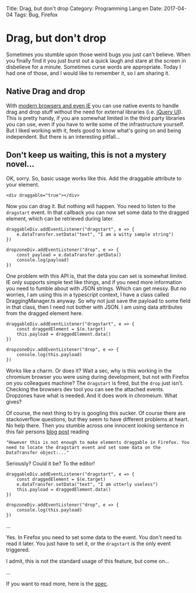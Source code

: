 Title: Drag, but don't drop
Category: Programming 
Lang:en 
Date: 2017-04-04 
Tags: Bug, Firefox

# Drag, but don't drop

Sometimes you stumble upon those weird bugs you just can't believe. When you finally find it you just burst out a quick laugh and stare at the screen in disbelieve for a minute. Sometimes curse words are appropriate. Today I had one of those, and I would like to remember it, so I am sharing it.

## Native Drag and drop

With [modern browsers and even IE](http://caniuse.com/#feat=dragndrop) you can use native events to handle drag and drop stuff without the need for external libraries (i.e. [jQuery UI](https://jqueryui.com/)). This is pretty handy, if you are somewhat limited in the third party libraries you can use, even if you have to write some of the infrastructure yourself. But I liked working with it, feels good to know what's going on and being independent. But there is an interesting pitfall...

## Don't keep us waiting, this is not a mystery novel...

OK, sorry. So, basic usage works like this. Add the draggable attribute to your element.

    <div draggable="true"></div>

Now you can drag it. But nothing will happen. You need to listen to the `dragstart` event. In that callback you can now set some data to the dragged element, which can be retrieved during later.

    draggableDiv.addEventListener("dragstart", e => {
        e.dataTransfer.setData("text", "I am a witty sample string")
    })

    dropzoneDiv.addEventListener("drop", e => {
        const payload = e.dataTransfer.getData()
        console.log(payload)
    })
    
One problem with this API is, that the data you can set is somewhat limited. IE only supports simple text like things, and if you need more information you need to fumble about with JSON strings. Which can get messy. But no worries, I am using this in a typescript context, I have a class called DraggingManager.ts anyway. So why not just save the payload to some field in that class, then I need not bother with JSON. I am using data attributes from the dragged element here.

    draggableDiv.addEventListener("dragstart", e => {
        const draggedElement = $(e.target)
        this.payload = draggedElement.data()
    })

    dropzoneDiv.addEventListener("drop", e => {
        console.log(this.payload)
    })

Works like a charm. Or does it? Wait a sec, why is this working in the chromium browser you were using during development, but not with Firefox on you colleagues machine? The `dragstart` is fired, but the `drop` just isn't. Checking the browsers dev tool you can see the attached events. Dropzones have what is needed. And it does work in chromeium. What gives?

Of course, the next thing to try is googling this sucker. Of course there are stackoverflow questions, but they seem to have different problems at heart. No help there. Then you stumble across one innocent looking sentence in this fair persons [blog post](https://mereskin.github.io/dnd/) reading

    "However this is not enough to make elements draggable in Firefox. You need to locate the dragstart event and set some data on the DataTransfer object:..."

Seriously? Could it be? To the editor!

    draggableDiv.addEventListener("dragstart", e => {
        const draggedElement = $(e.target)
        e.dataTransfer.setData("text", "I am utterly useless")
        this.payload = draggedElement.data()
    })

    dropzoneDiv.addEventListener("drop", e => {
        console.log(this.payload)
    })

...

Yes. In Firefox you need to set some data to the event. You don't need to read it later. You just have to set it, or the `dragstart` is the only event triggered.

I admit, this is not the standard usage of this feature, but come on...

...

If you want to read more, here is the [spec](https://developer.mozilla.org/en-US/docs/Web/API/HTML_Drag_and_Drop_API).
